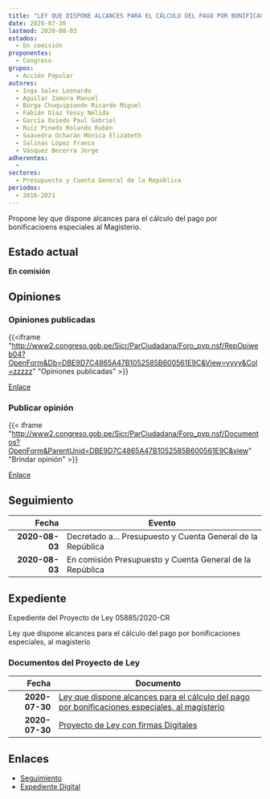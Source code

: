 ```yaml
---
title: "LEY QUE DISPONE ALCANCES PARA EL CÁLCULO DEL PAGO POR BONIFICACIONES ESPECIALES AL MAGISTERIO"
date: 2020-07-30
lastmod: 2020-08-03
estados: 
  - En comisión
proponentes: 
  - Congreso
grupos: 
  - Acción Popular
autores: 
  - Inga Sales Leonardo
  - Aguilar Zamora Manuel
  - Burga Chuquipiondo Ricardo Miguel
  - Fabián Díaz Yessy Nélida
  - García Oviedo Paul Gabriel
  - Ruíz Pinedo Rolando Rubén
  - Saavedra Ocharán Mónica Elizabeth
  - Salinas López Franco
  - Vásquez Becerra Jorge
adherentes: 
  - 
sectores: 
  - Presupuesto y Cuenta General de la República
periodos: 
  - 2016-2021
---
```


Propone ley que dispone alcances para el cálculo del pago por bonificacioens especiales al Magisterio.


## Estado actual

**En comisión**

## Opiniones

### Opiniones publicadas

{{<iframe "http://www2.congreso.gob.pe/Sicr/ParCiudadana/Foro_pvp.nsf/RepOpiweb04?OpenForm&Db=DBE9D7C4865A47B1052585B600561E9C&View=yyyy&Col=zzzzz" "Opiniones publicadas" >}}

[Enlace](http://www2.congreso.gob.pe/Sicr/ParCiudadana/Foro_pvp.nsf/RepOpiweb04?OpenForm&Db=DBE9D7C4865A47B1052585B600561E9C&View=yyyy&Col=zzzzz)
### Publicar opinión

{{< iframe "http://www2.congreso.gob.pe/Sicr/ParCiudadana/Foro_pvp.nsf/Documentos?OpenForm&ParentUnid=DBE9D7C4865A47B1052585B600561E9C&view" "Brindar opinión" >}}

[Enlace](http://www2.congreso.gob.pe/Sicr/ParCiudadana/Foro_pvp.nsf/Documentos?OpenForm&ParentUnid=DBE9D7C4865A47B1052585B600561E9C&view)

## Seguimiento

| Fecha | Evento |
|------:|--------|
| **2020-08-03** | Decretado a... Presupuesto y Cuenta General de la República|
| **2020-08-03** | En comisión Presupuesto y Cuenta General de la República|


## Expediente

Expediente del Proyecto de Ley 05885/2020-CR

Ley que dispone alcances para el cálculo del pago por bonificaciones especiales, al magisterio


### Documentos del Proyecto de Ley

| Fecha | Documento |
|------:|--------|
| **2020-07-30** | [Ley que dispone alcances para el cálculo del pago por bonificaciones especiales, al magisterio](http://www.leyes.congreso.gob.pe/Documentos/2016_2021/Proyectos_de_Ley_y_de_Resoluciones_Legislativas/PL05885-20200730.pdf) |
| **2020-07-30** | [Proyecto de Ley con firmas Digitales](http://www.leyes.congreso.gob.pe/Documentos/2016_2021/Proyectos_de_Ley_y_de_Resoluciones_Legislativas/Proyectos_Firmas_digitales/PL05885.pdf) |

## Enlaces 

- [Seguimiento](http://www2.congreso.gob.pe/Sicr/TraDocEstProc/CLProLey2016.nsf/f7fff46988ca05b1052578e100829cc7/91780e8575a4f8f8052585b60014582c?OpenDocument)
- [Expediente Digital](http://www2.congreso.gob.pe/Sicr/TraDocEstProc/CLProLey2016.nsf/f7fff46988ca05b1052578e100829cc7/91780e8575a4f8f8052585b60014582c?OpenDocument&Click=05257FB7005EB655.eb71d0cf91d8294e05256cdf006b5706/$Body/0.1C6C)
